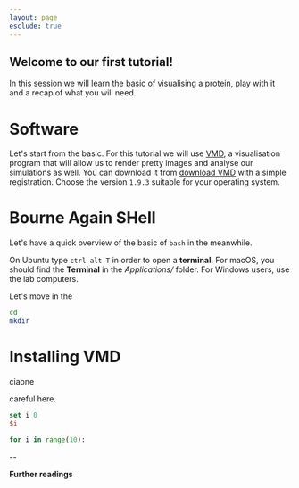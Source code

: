 ```yaml
---
layout: page
esclude: true
---
```


## Welcome to our first tutorial!

In this session we will learn the basic of visualising a protein,
play with it and a recap of what you will need.

# Software
Let's start from the basic. For this tutorial we will use [VMD](https://www.ks.uiuc.edu/Research/vmd/), a visualisation program
that will allow us to render pretty images and analyse our simulations as well.
You can download it from [download VMD](https://www.ks.uiuc.edu/Development/Download/download.cgi?PackageName=VMD) 
with a simple registration. Choose the version `1.9.3` suitable for your operating system.


# Bourne Again SHell
Let's have a quick overview of the basic of `bash` in the meanwhile.

On Ubuntu type `ctrl-alt-T` in order to open a **terminal**. For macOS, you should find the **Terminal** in the _Applications/_ folder.
For Windows users, use the lab computers.

Let's move in the 


```bash
cd 
mkdir 
```

# Installing VMD

ciaone 

<p class="prompt"> careful here.</p>

```tcl
set i 0
$i 
```

```python
for i in range(10):
```


-- 

**Further readings**




